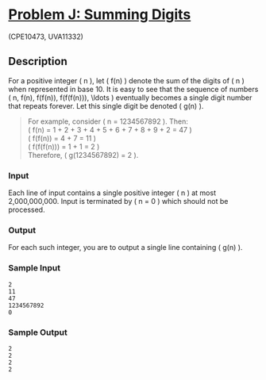 # [Problem J: Summing Digits](https://zerojudge.tw/ShowProblem?problemid=c813)

(CPE10473, UVA11332)

## Description

For a positive integer \( n \), let \( f(n) \) denote the sum of the digits of \( n \) when represented in base 10. It is easy to see that the sequence of numbers \( n, f(n), f(f(n)), f(f(f(n))), \ldots \) eventually becomes a single digit number that repeats forever. Let this single digit be denoted \( g(n) \).

> For example, consider \( n = 1234567892 \). Then:  
> \( f(n) = 1 + 2 + 3 + 4 + 5 + 6 + 7 + 8 + 9 + 2 = 47 \)  
> \( f(f(n)) = 4 + 7 = 11 \)  
> \( f(f(f(n))) = 1 + 1 = 2 \)  
> Therefore, \( g(1234567892) = 2 \).

### Input

Each line of input contains a single positive integer \( n \) at most 2,000,000,000. Input is terminated by \( n = 0 \) which should not be processed.

### Output

For each such integer, you are to output a single line containing \( g(n) \).

### Sample Input

```
2
11
47
1234567892
0
```

### Sample Output

```
2
2
2
2
```